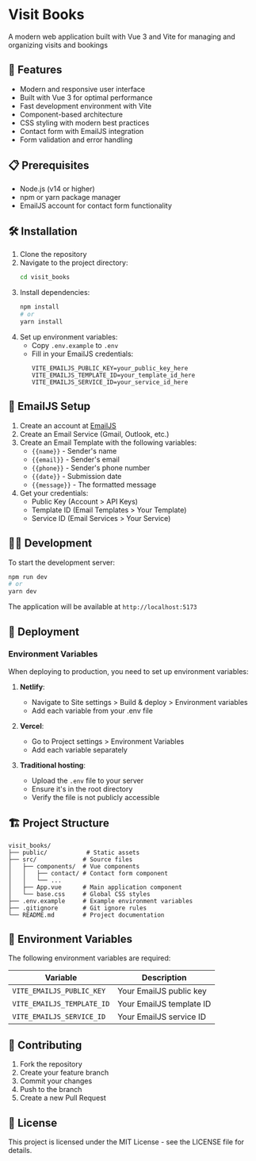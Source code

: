 # Visit Books

A modern web application built with Vue 3 and Vite for managing and organizing visits and bookings

## 🚀 Features

- Modern and responsive user interface
- Built with Vue 3 for optimal performance
- Fast development environment with Vite
- Component-based architecture
- CSS styling with modern best practices
- Contact form with EmailJS integration
- Form validation and error handling

## 📋 Prerequisites

- Node.js (v14 or higher)
- npm or yarn package manager
- EmailJS account for contact form functionality

## 🛠️ Installation

1. Clone the repository
2. Navigate to the project directory:
   ```bash
   cd visit_books
   ```
3. Install dependencies:
   ```bash
   npm install
   # or
   yarn install
   ```
4. Set up environment variables:
   - Copy `.env.example` to `.env`
   - Fill in your EmailJS credentials:
     ```
     VITE_EMAILJS_PUBLIC_KEY=your_public_key_here
     VITE_EMAILJS_TEMPLATE_ID=your_template_id_here
     VITE_EMAILJS_SERVICE_ID=your_service_id_here
     ```

## 📧 EmailJS Setup

1. Create an account at [EmailJS](https://www.emailjs.com/)
2. Create an Email Service (Gmail, Outlook, etc.)
3. Create an Email Template with the following variables:
   - `{{name}}` - Sender's name
   - `{{email}}` - Sender's email
   - `{{phone}}` - Sender's phone number
   - `{{date}}` - Submission date
   - `{{message}}` - The formatted message
4. Get your credentials:
   - Public Key (Account > API Keys)
   - Template ID (Email Templates > Your Template)
   - Service ID (Email Services > Your Service)

## 🏃‍♂️ Development

To start the development server:

```bash
npm run dev
# or
yarn dev
```

The application will be available at `http://localhost:5173`

## 🚀 Deployment

### Environment Variables

When deploying to production, you need to set up environment variables:

1. **Netlify**:
   - Navigate to Site settings > Build & deploy > Environment variables
   - Add each variable from your .env file

2. **Vercel**:
   - Go to Project settings > Environment Variables
   - Add each variable separately

3. **Traditional hosting**:
   - Upload the `.env` file to your server
   - Ensure it's in the root directory
   - Verify the file is not publicly accessible

## 🏗️ Project Structure

```
visit_books/
├── public/           # Static assets
├── src/             # Source files
│   ├── components/  # Vue components
│   │   ├── contact/ # Contact form component
│   │   └── ...
│   ├── App.vue      # Main application component
│   └── base.css     # Global CSS styles
├── .env.example     # Example environment variables
├── .gitignore       # Git ignore rules
└── README.md        # Project documentation
```

## 📝 Environment Variables

The following environment variables are required:

| Variable | Description |
|----------|-------------|
| `VITE_EMAILJS_PUBLIC_KEY` | Your EmailJS public key |
| `VITE_EMAILJS_TEMPLATE_ID` | Your EmailJS template ID |
| `VITE_EMAILJS_SERVICE_ID` | Your EmailJS service ID |

## 🤝 Contributing

1. Fork the repository
2. Create your feature branch
3. Commit your changes
4. Push to the branch
5. Create a new Pull Request

## 📄 License

This project is licensed under the MIT License - see the LICENSE file for details.
